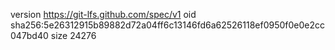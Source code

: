 version https://git-lfs.github.com/spec/v1
oid sha256:5e26312915b89882d72a04ff6c13146fd6a62526118ef0950f0e0e2cc047bd40
size 24276
